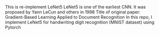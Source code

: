 This is re-implement LeNet5
LeNet5 is one of the earliest CNN. It was proposed by Yann LeCun and others in 1998
Title of original paper: Gradient-Based Learning Applied to Document Recognition
In this repo, I implement LeNet5 for handwriting digit recognition (MNIST dataset) using Pytorch